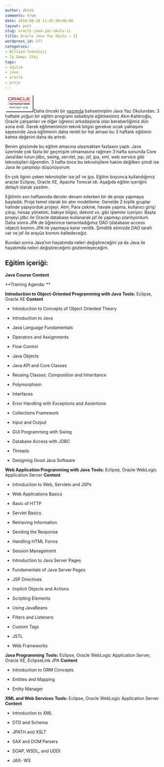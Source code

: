 ```yaml
---
author: dbtek
comments: true
date: 2010-08-28 11:45:50+00:00
layout: post
slug: oracle-java-yaz-okulu-ii
title: Oracle Java Yaz Okulu – II
wordpress_id: 277
categories:
- Bilişim-Teknoloji
- İş &amp; Staj
tags:
- eğitim
- java
- oracle
- proje
---
```


[![safe_image[2]](/assets/media/2010/08/safe_image2_thumb.gif)](/assets/media/2010/08/safe_image2.gif)Daha önceki bir [yazımda](http://blog.ismaildemirbilek.com/genel/oracle-java-yaz-okulu/) bahsetmiştim Java Yaz Okulundan. 3 haftalık yoğun bir eğitim programı sebebiyle eğitmenimiz Akın Kaldıroğlu, Oracle çalışanları ve diğer öğrenci arkadaşlarla olan beraberliğimiz dün sona erdi. Gerek eğitmenimizin teknik bilgisi gerekse sıcak yaklaşımı sayesinde Java eğitiminin daha renkli bir hal alması bu 3 haftalık eğitimin katma değerini daha da artırdı.

Benim gözümde bu eğitim amacına ulaşmaktan fazlasını yaptı. Java üzerinde çok fazla bir geçmişim olmamasına rağmen 3 hafta sonunda Core Java’dan tutun jdbc, swing, servlet, jsp, jsf, jpa, xml, web service gibi teknolojileri öğrendim. 3 hafta önce bu teknolojilere hakim değilken şimdi ise Java ile çalışmayı düşünüyorum.<!-- more -->

En çok ilgimi çeken teknolojiler ise jsf ve jpa. Eğitim boyunca kullandığımız araçlar Eclipse, Oracle XE, Apache Tomcat idi. Aşağıda eğitim içeriğini detaylı olarak yazdım.

Eğitimin son haftasında dersler devam ederken bir de proje yapmaya başladık. Proje temel olarak bir atm modelleme. Genelde 2 kişilik gruplar halinde yapıyorduk projeyi. Atm; Para çekme, havale yapma, kullanıcı giriş/çıkışı, hesap yönetimi, bakiye bilgisi, dekont vs. gibi işlemler içeriyor. Başta projeyi jdbc ile Oracle database kullanarak jsf ile yapmayı planlıyordum. Daha sonra JPA de öğrenince tamamladığımız DAO (database access object) kısmını JPA ile yapmaya karar verdik. Şimdilik elimizde DAO tarafı var ve jsf ile arayüz kısmını halledeceğiz.

Bundan sonra Java’nın hayatımda neleri değiştireceğini ya da Java ile hayatımda neleri değiştireceğimi gözlemleyeceğim.


## Eğitim içeriği:
































**Java Course Content**













**Training Agenda: **








**Introduction to Object-Oriented Programming with Java**
**Tools:** Eclipse, Oracle XE
**Content**



	
  * Introduction to Concepts of Object Oriented Theory

	
  * Introduction to Java

	
  * Java Language Fundamentals

	
  * Operators and Assignments

	
  * Flow Control

	
  * Java Objects

	
  * Java API and Core Classes

	
  * Reusing Classes: Composition and Inheritance

	
  * Polymorphism

	
  * Interfaces

	
  * Error Handling with Exceptions and Assertions

	
  * Collections Framework

	
  * Input and Output

	
  * GUI Programming with Swing

	
  * Database Access with JDBC

	
  * Threads

	
  * Designing Good Java Software


**Web Application Programming with Java**
**Tools:** Eclipse, Oracle WebLogic Application Server
**Content**



	
  * Introduction to Web, Servlets and JSPs

	
  * Web Applications Basics

	
  * Basic of HTTP

	
  * Servlet Basics

	
  * Retrieving Information

	
  * Sending the Response

	
  * Handling HTML Forms

	
  * Session Management

	
  * Introduction to Java Server Pages

	
  * Fundamentals of Java Server Pages

	
  * JSP Directives

	
  * Implicit Objects and Actions

	
  * Scripting Elements

	
  * Using JavaBeans

	
  * Filters and Listeners

	
  * Custom Tags

	
  * JSTL

	
  * Web Frameworks


**Java Programming**
**Tools:** Eclipse, Oracle WebLogic Application Server, Oracle XE, EclipseLink JPA
**Content**



	
  * Introduction to ORM Concepts

	
  * Entities and Mapping

	
  * Entity Manager


**XML and Web Services**
**Tools:** Eclipse, Oracle WebLogic Application Server
**Content**



	
  * Introduction to XML

	
  * DTD and Schema

	
  * JPATH and XSLT

	
  * SAX and DOM Parsers

	
  * SOAP, WSDL, and UDDI

	
  * JAX- WS






















